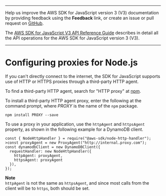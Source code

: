 --------

Help us improve the AWS SDK for JavaScript version 3 \(V3\) documentation by providing feedback using the **Feedback** link, or create an issue or pull request on [GitHub](https://github.com/awsdocs/aws-sdk-for-javascript-v3)\.

 The [AWS SDK for JavaScript V3 API Reference Guide](https://docs.aws.amazon.com/AWSJavaScriptSDK/v3/latest/index.html) describes in detail all the API operations for the AWS SDK for JavaScript version 3 \(V3\)\.

--------

# Configuring proxies for Node\.js<a name="node-configuring-proxies"></a>

If you can't directly connect to the internet, the SDK for JavaScript supports use of HTTP or HTTPS proxies through a third\-party HTTP agent\.

To find a third\-party HTTP agent, search for "HTTP proxy" at [npm](https://www.npmjs.com/)\.

To install a third\-party HTTP agent proxy, enter the following at the command prompt, where *PROXY* is the name of the `npm` package\. 

```
npm install PROXY --save
```

To use a proxy in your application, use the `httpAgent` and `httpsAgent` property, as shown in the following example for a DynamoDB client\. 

```
const { NodeHttpHandler } = require("@aws-sdk/node-http-handler");
>const proxyAgent = new ProxyAgent("http://internal.proxy.com");
const dynamodbClient = new DynamoDBClient({
  requestHandler: new NodeHttpHandler({
    httpAgent: proxyAgent,
    httpsAgent: proxyAgent
  }),
});
```

**Note**  
`httpAgent` is not the same as `httpsAgent`, and since most calls from the client will be to `https`, both should be set\.
